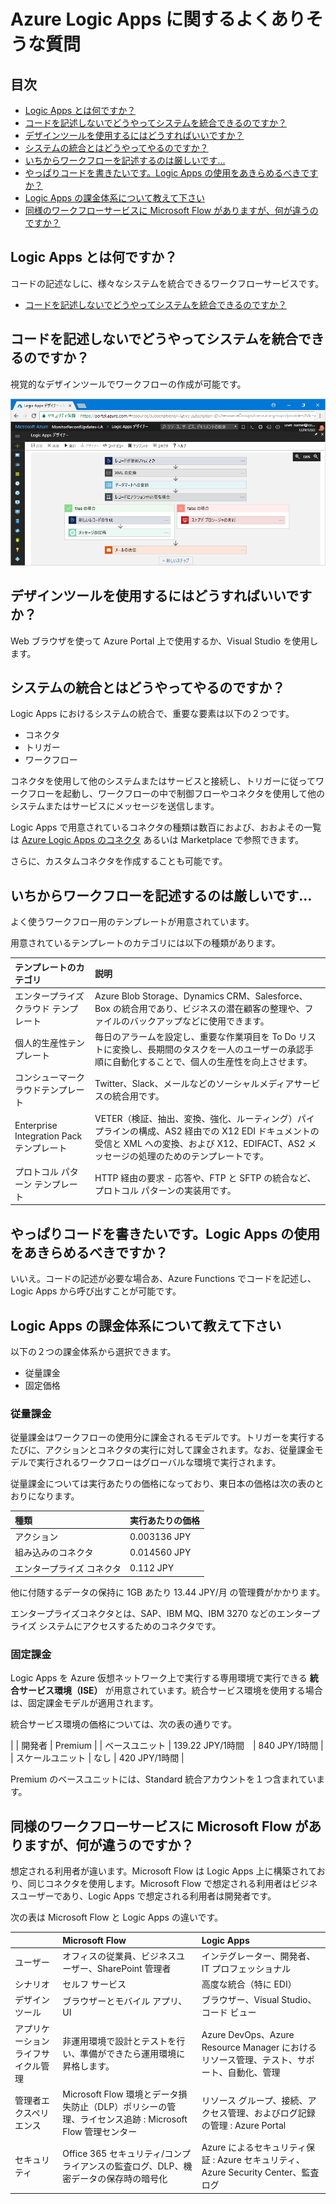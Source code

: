 # Azure Logic Apps に関するよくありそうな質問

## 目次

- [Logic Apps とは何ですか？](#q-about)
- [コードを記述しないでどうやってシステムを統合できるのですか？](#q-about2)
- [デザインツールを使用するにはどうすればいいですか？](#q-design-tool)
- [システムの統合とはどうやってやるのですか？](#q-integration)
- [いちからワークフローを記述するのは厳しいです…](#q-template)
- [やっぱりコードを書きたいです。Logic Apps の使用をあきらめるべきですか？](#q-functions)
- [Logic Apps の課金体系について教えて下さい](#q-price)
- [同様のワークフローサービスに Microsoft Flow がありますが、何が違うのですか？](#q-flow)

## <a id="q-about">Logic Apps とは何ですか？</a>

コードの記述なしに、様々なシステムを統合できるワークフローサービスです。

- [コードを記述しないでどうやってシステムを統合できるのですか？](#q-about2)
## <a id="q-about">コードを記述しないでどうやってシステムを統合できるのですか？</a>

視覚的なデザインツールでワークフローの作成が可能です。

![Logic Apps デザインツール](azure-logic-apps-overview.png)

## <a id="q-design-tool">デザインツールを使用するにはどうすればいいですか？</a>

Web ブラウザを使って Azure Portal 上で使用するか、Visual Studio を使用します。

## <a id="q-integration">システムの統合とはどうやってやるのですか？</a>

Logic Apps におけるシステムの統合で、重要な要素は以下の２つです。

- コネクタ
- トリガー
- ワークフロー

コネクタを使用して他のシステムまたはサービスと接続し、トリガーに従ってワークフローを起動し、ワークフローの中で制御フローやコネクタを使用して他のシステムまたはサービスにメッセージを送信します。

Logic Apps で用意されているコネクタの種類は数百におよび、おおよその一覧は [Azure Logic Apps のコネクタ](https://docs.microsoft.com/ja-jp/connectors/) あるいは Marketplace で参照できます。

さらに、カスタムコネクタを作成することも可能です。

## <a id="q-template">いちからワークフローを記述するのは厳しいです…</a>

よく使うワークフロー用のテンプレートが用意されています。

用意されているテンプレートのカテゴリには以下の種類があります。

| テンプレートのカテゴリ | 説明  |
| :---------------- | :------- |
| エンタープライズ クラウド テンプレート | Azure Blob Storage、Dynamics CRM、Salesforce、Box の統合用であり、ビジネスの潜在顧客の整理や、ファイルのバックアップなどに使用できます。 |
| 個人的生産性テンプレート | 毎日のアラームを設定し、重要な作業項目を To Do リストに変換し、長期間のタスクを一人のユーザーの承認手順に自動化することで、個人の生産性を向上させます。 |
| コンシューマークラウドテンプレート | Twitter、Slack、メールなどのソーシャルメディアサービスの統合用です。 |
| Enterprise Integration Pack テンプレート | VETER（検証、抽出、変換、強化、ルーティング）パイプラインの構成、AS2 経由での X12 EDI ドキュメントの受信と XML への変換、および X12、EDIFACT、AS2 メッセージの処理のためのテンプレートです。 |
| プロトコル パターン テンプレート | HTTP 経由の要求 - 応答や、FTP と SFTP の統合など、プロトコル パターンの実装用です。 |

## <a id="q-functions">やっぱりコードを書きたいです。Logic Apps の使用をあきらめるべきですか？</a>

いいえ。コードの記述が必要な場合あ、Azure Functions でコードを記述し、Logic Apps から呼び出すことが可能です。

## <a id="q-price">Logic Apps の課金体系について教えて下さい</a>

以下の２つの課金体系から選択できます。

- 従量課金
- 固定価格

### 従量課金

従量課金はワークフローの使用分に課金されるモデルです。トリガーを実行するたびに、アクションとコネクタの実行に対して課金されます。なお、従量課金モデルで実行されるワークフローはグローバルな環境で実行されます。

従量課金については実行あたりの価格になっており、東日本の価格は次の表のとおりになります。

| 種類 | 実行あたりの価格 |
| :---- | :------------ |
| アクション | 0.003136 JPY |
| 組み込みのコネクタ | 0.014560 JPY |
| エンタープライズ コネクタ | 0.112 JPY |

他に付随するデータの保持に 1GB あたり 13.44 JPY/月 の管理費がかかります。

エンタープライズコネクタとは、SAP、IBM MQ、IBM 3270 などのエンタープライズ システムにアクセスするためのコネクタです。

### 固定課金

Logic Apps を Azure 仮想ネットワーク上で実行する専用環境で実行できる **統合サービス環境（ISE）** が用意されています。統合サービス環境を使用する場合は、固定課金モデルが適用されます。

統合サービス環境の価格については、次の表の通りです。

|   | 開発者 | Premium |
| ベースユニット | 139.22 JPY/1時間　| 840 JPY/1時間 |
| スケールユニット | なし | 420 JPY/1時間 |

Premium のベースユニットには、Standard 統合アカウントを１つ含まれています。

## <a id="q-flow">同様のワークフローサービスに Microsoft Flow がありますが、何が違うのですか？</a>

想定される利用者が違います。Microsoft Flow は Logic Apps 上に構築されており、同じコネクタを使用します。Microsoft Flow で想定される利用者はビジネスユーザーであり、Logic Apps で想定される利用者は開発者です。

次の表は Microsoft Flow と Logic Apps の違いです。

|  | Microsoft Flow | Logic Apps |
| :------ | :---------- | :---------------- |
| ユーザー | オフィスの従業員、ビジネスユーザー、SharePoint 管理者 | インテグレーター、開発者、IT プロフェッショナル |
| シナリオ | セルフ サービス | 高度な統合（特に EDI） |
| デザイン ツール | ブラウザーとモバイル アプリ、UI | ブラウザー、Visual Studio、コード ビュー |A
| アプリケーションライフサイクル管理 | 非運用環境で設計とテストを行い、準備ができたら運用環境に昇格します。 | Azure DevOps、Azure Resource Manager におけるリソース管理、テスト、サポート、自動化、管理 |
| 管理者エクスペリエンス | Microsoft Flow 環境とデータ損失防止（DLP）ポリシーの管理、ライセンス追跡 : Microsoft Flow 管理センター | リソース グループ、接続、アクセス管理、およびログ記録の管理 : Azure Portal |
| セキュリティ | Office 365 セキュリティ/コンプライアンスの監査ログ、DLP、機密データの保存時の暗号化 | Azure によるセキュリティ保証 : Azure セキュリティ、Azure Security Center、監査ログ |
